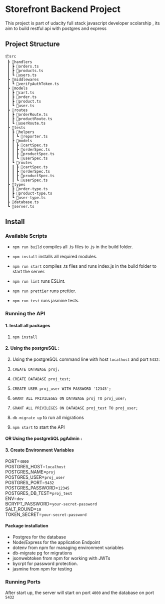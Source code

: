 # Storefront Backend Project

This project is part of udacity full stack javascript developer scolarship ,
its aim to build restful api with postgres and express

## Project Structure

```
📦src
 ┣ 📂handlers
 ┃ ┣ 📜orders.ts
 ┃ ┣ 📜products.ts
 ┃ ┗ 📜users.ts
 ┣ 📂middlewares
 ┃ ┗ 📜verifyAuthToken.ts
 ┣ 📂models
 ┃ ┣ 📜cart.ts
 ┃ ┣ 📜order.ts
 ┃ ┣ 📜product.ts
 ┃ ┗ 📜user.ts
 ┣ 📂routes
 ┃ ┣ 📜orderRoute.ts
 ┃ ┣ 📜productRoute.ts
 ┃ ┗ 📜userRoute.ts
 ┣ 📂tests
 ┃ ┣ 📂helpers
 ┃ ┃ ┗ 📜reporter.ts
 ┃ ┣ 📂models
 ┃ ┃ ┣ 📜cartSpec.ts
 ┃ ┃ ┣ 📜orderSpec.ts
 ┃ ┃ ┣ 📜productSpec.ts
 ┃ ┃ ┗ 📜userSpec.ts
 ┃ ┗ 📂routes
 ┃ ┃ ┣ 📜cartSpec.ts
 ┃ ┃ ┣ 📜orderSpec.ts
 ┃ ┃ ┣ 📜productSpec.ts
 ┃ ┃ ┗ 📜userSpec.ts
 ┣ 📂types
 ┃ ┣ 📜order-type.ts
 ┃ ┣ 📜product-type.ts
 ┃ ┗ 📜user-type.ts
 ┣ 📜database.ts
 ┗ 📜server.ts
```

## Install
### Available Scripts

*  `npm run build` compiles all .ts files to .js in the build folder.

*  `npm install` installs all required modules.

*  `npm run start` compiles .ts files and runs index.js in the build folder to start the server.

*  `npm run lint` runs ESLint.

*  `npm run prettier` runs prettier.

*  `npm run test` runs jasmine tests.

### Running the API

#### 1. Install all packages 

 1. `npm install `


#### 2. Using the postgreSQL :

2. Using the postgreSQL command line with host `localhost` and port `5432`:

1.  `CREATE DATABASE proj;`

2.  `CREATE DATABASE proj_test;`

3.  `CREATE USER proj_user WITH PASSWORD '12345';`

4.  `GRANT ALL PRIVILEGES ON DATABASE proj TO proj_user;`

5.  `GRANT ALL PRIVILEGES ON DATABASE proj_test TO proj_user;`

3.  `db-migrate up` to run all migrations

4.  `npm start` to start the API

#### OR Using the postgreSQL pgAdmin :

####  3. Create Environment Variables

PORT=`4000`\
POSTGRES_HOST=`localhost`\
POSTGRES_NAME=`proj`\
POSTGRES_USER=`proj_user`\
POSTGRES_PORT=`5432`\
POSTGRES_PASSWORD=`12345`\
POSTGRES_DB_TEST=`proj_test`\
ENV=`dev`\
BCRYPT_PASSWORD=`your-secret-password`\
SALT_ROUND=`10`\
TOKEN_SECRET=`your-secret-password`


####   Package installation

- Postgres for the database
- Node/Express for the application Endpoint 
- dotenv from npm for managing environment variables
- db-migrate pg for migrations
- jsonwebtoken from npm for working with JWTs
- bycrpt for password protection.
- jasmine from npm for testing



### Running Ports 
After start up, the server will start on port `4000` and the database on port `5432`
